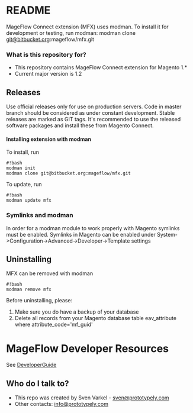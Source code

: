 # README #

MageFlow Connect extension (MFX) uses modman. To install it for development or testing, run modman:
modman clone git@bitbucket.org:mageflow/mfx.git

### What is this repository for? ###

* This repository contains MageFlow Connect extension for Magento 1.*
* Current major version is 1.2

## Releases ##

Use official releases only for use on production servers. Code in master branch should be considered as under constant development.
Stable releases are marked as GIT tags. It's recommended to use the released software packages and install these from Magento Connect.

#### Installing extension with modman ####

To install, run 

```
#!bash
modman init
modman clone git@bitbucket.org:mageflow/mfx.git
```

To update, run 

```
#!bash
modman update mfx
```

### Symlinks and modman ###

In order for a modman module to work properly with Magento symlinks must be enabled. Symlinks in Magento can be enabled under System->Configuration->Advanced->Developer->Template settings 

## Uninstalling ##

MFX can be removed with modman
```
#!bash
modman remove mfx
```
Before uninstalling, please:
1. Make sure you do have a backup of your database
2. Delete all records from your Magento database table eav_attribute where attribute_code='mf_guid'

# MageFlow Developer Resources #

See [DeveloperGuide](/mageflow/mfx/wiki/DeveloperGuide)

## Who do I talk to? ##

* This repo was created by Sven Varkel - sven@prototypely.com
* Other contacts: info@prototypely.com